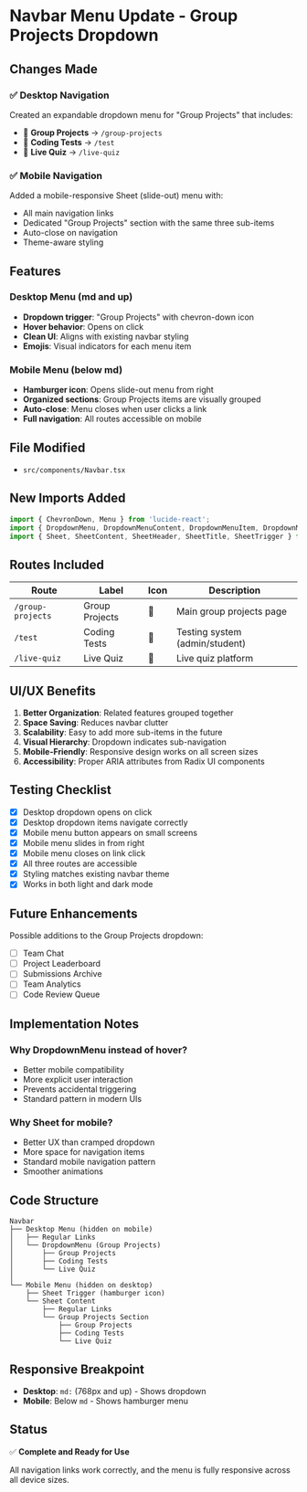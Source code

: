 # Navbar Menu Update - Group Projects Dropdown

## Changes Made

### ✅ Desktop Navigation
Created an expandable dropdown menu for "Group Projects" that includes:
- 📁 **Group Projects** → `/group-projects`
- 📝 **Coding Tests** → `/test`
- 🎯 **Live Quiz** → `/live-quiz`

### ✅ Mobile Navigation
Added a mobile-responsive Sheet (slide-out) menu with:
- All main navigation links
- Dedicated "Group Projects" section with the same three sub-items
- Auto-close on navigation
- Theme-aware styling

## Features

### Desktop Menu (md and up)
- **Dropdown trigger**: "Group Projects" with chevron-down icon
- **Hover behavior**: Opens on click
- **Clean UI**: Aligns with existing navbar styling
- **Emojis**: Visual indicators for each menu item

### Mobile Menu (below md)
- **Hamburger icon**: Opens slide-out menu from right
- **Organized sections**: Group Projects items are visually grouped
- **Auto-close**: Menu closes when user clicks a link
- **Full navigation**: All routes accessible on mobile

## File Modified
- `src/components/Navbar.tsx`

## New Imports Added
```typescript
import { ChevronDown, Menu } from 'lucide-react';
import { DropdownMenu, DropdownMenuContent, DropdownMenuItem, DropdownMenuTrigger } from '@/components/ui/dropdown-menu';
import { Sheet, SheetContent, SheetHeader, SheetTitle, SheetTrigger } from '@/components/ui/sheet';
```

## Routes Included

| Route | Label | Icon | Description |
|-------|-------|------|-------------|
| `/group-projects` | Group Projects | 📁 | Main group projects page |
| `/test` | Coding Tests | 📝 | Testing system (admin/student) |
| `/live-quiz` | Live Quiz | 🎯 | Live quiz platform |

## UI/UX Benefits

1. **Better Organization**: Related features grouped together
2. **Space Saving**: Reduces navbar clutter
3. **Scalability**: Easy to add more sub-items in the future
4. **Visual Hierarchy**: Dropdown indicates sub-navigation
5. **Mobile-Friendly**: Responsive design works on all screen sizes
6. **Accessibility**: Proper ARIA attributes from Radix UI components

## Testing Checklist

- [x] Desktop dropdown opens on click
- [x] Desktop dropdown items navigate correctly
- [x] Mobile menu button appears on small screens
- [x] Mobile menu slides in from right
- [x] Mobile menu closes on link click
- [x] All three routes are accessible
- [x] Styling matches existing navbar theme
- [x] Works in both light and dark mode

## Future Enhancements

Possible additions to the Group Projects dropdown:
- [ ] Team Chat
- [ ] Project Leaderboard
- [ ] Submissions Archive
- [ ] Team Analytics
- [ ] Code Review Queue

## Implementation Notes

### Why DropdownMenu instead of hover?
- Better mobile compatibility
- More explicit user interaction
- Prevents accidental triggering
- Standard pattern in modern UIs

### Why Sheet for mobile?
- Better UX than cramped dropdown
- More space for navigation items
- Standard mobile navigation pattern
- Smoother animations

## Code Structure

```
Navbar
├── Desktop Menu (hidden on mobile)
│   ├── Regular Links
│   └── DropdownMenu (Group Projects)
│       ├── Group Projects
│       ├── Coding Tests
│       └── Live Quiz
│
└── Mobile Menu (hidden on desktop)
    ├── Sheet Trigger (hamburger icon)
    └── Sheet Content
        ├── Regular Links
        └── Group Projects Section
            ├── Group Projects
            ├── Coding Tests
            └── Live Quiz
```

## Responsive Breakpoint
- **Desktop**: `md:` (768px and up) - Shows dropdown
- **Mobile**: Below `md` - Shows hamburger menu

## Status
✅ **Complete and Ready for Use**

All navigation links work correctly, and the menu is fully responsive across all device sizes.
